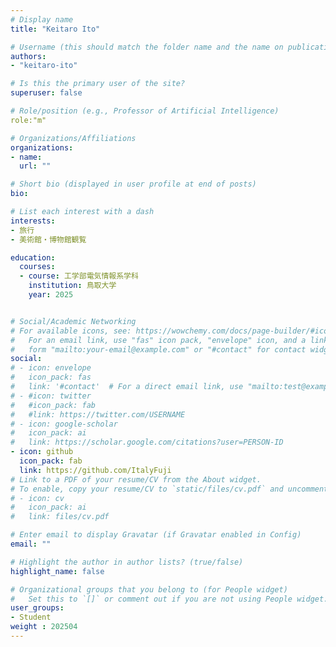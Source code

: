 ```yaml
---
# Display name
title: "Keitaro Ito"

# Username (this should match the folder name and the name on publications)
authors:
- "keitaro-ito"

# Is this the primary user of the site?
superuser: false

# Role/position (e.g., Professor of Artificial Intelligence)
role:"m"

# Organizations/Affiliations
organizations:
- name: 
  url: ""

# Short bio (displayed in user profile at end of posts)
bio: 

# List each interest with a dash
interests:
- 旅行
- 美術館・博物館観覧

education:
  courses:
  - course: 工学部電気情報系学科
    institution: 鳥取大学
    year: 2025


# Social/Academic Networking
# For available icons, see: https://wowchemy.com/docs/page-builder/#icons
#   For an email link, use "fas" icon pack, "envelope" icon, and a link in the
#   form "mailto:your-email@example.com" or "#contact" for contact widget.
social:
# - icon: envelope
#   icon_pack: fas
#   link: '#contact'  # For a direct email link, use "mailto:test@example.org".
# - #icon: twitter
#   #icon_pack: fab
#   #link: https://twitter.com/USERNAME
# - icon: google-scholar
#   icon_pack: ai
#   link: https://scholar.google.com/citations?user=PERSON-ID
- icon: github
  icon_pack: fab
  link: https://github.com/ItalyFuji
# Link to a PDF of your resume/CV from the About widget.
# To enable, copy your resume/CV to `static/files/cv.pdf` and uncomment the lines below.
# - icon: cv
#   icon_pack: ai
#   link: files/cv.pdf

# Enter email to display Gravatar (if Gravatar enabled in Config)
email: ""

# Highlight the author in author lists? (true/false)
highlight_name: false

# Organizational groups that you belong to (for People widget)
#   Set this to `[]` or comment out if you are not using People widget.
user_groups:
- Student
weight : 202504
---
```



